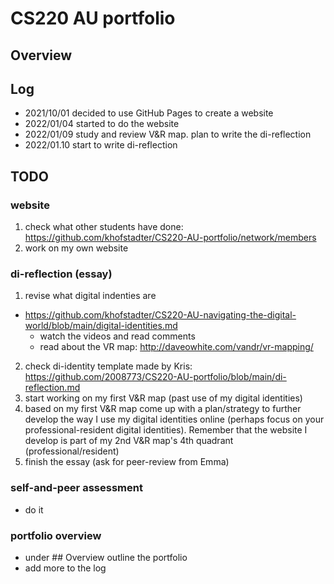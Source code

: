 # CS220 AU portfolio
## Overview

## Log
- 2021/10/01 decided to use GitHub Pages to create a website
- 2022/01/04 started to do the website
- 2022/01/09 study and review V&R map. plan to write the di-reflection
- 2022/01.10 start to write di-reflection

## TODO
### website
1. check what other students have done: https://github.com/khofstadter/CS220-AU-portfolio/network/members
2. work on my own website

### di-reflection (essay)
1. revise what digital indenties are
- https://github.com/khofstadter/CS220-AU-navigating-the-digital-world/blob/main/digital-identities.md
    -  watch the videos and read comments
    -  read about the VR map: http://daveowhite.com/vandr/vr-mapping/
2. check di-identity template made by Kris: https://github.com/2008773/CS220-AU-portfolio/blob/main/di-reflection.md
3. start working on my first V&R map (past use of my digital identities)
4. based on my first V&R map come up with a plan/strategy to further develop the way I use my digital identities online (perhaps focus on your professional-resident digital identities). Remember that the website I develop is part of my 2nd V&R map's 4th quadrant (professional/resident) 
5. finish the essay (ask for peer-review from Emma) 
### self-and-peer assessment
- do it
### portfolio overview
- under ## Overview outline the portfolio
- add more to the log


